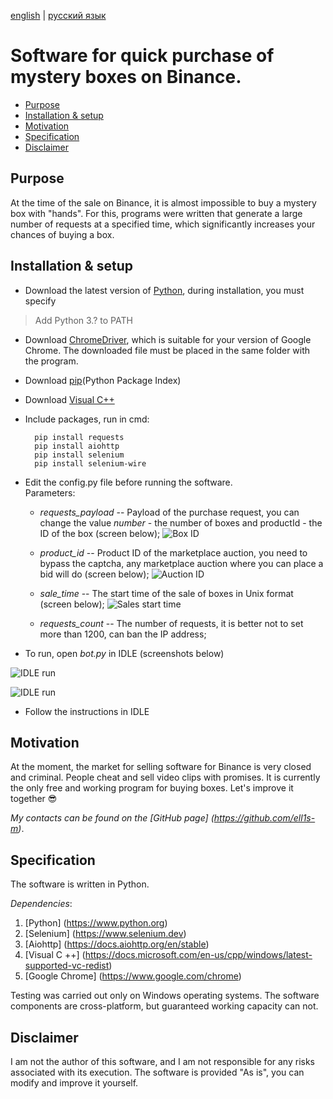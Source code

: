 [english](README.md) | [русский язык](README-RU.md)

# Software for quick purchase of mystery boxes on Binance.

+ [Purpose](#purpose)
+ [Installation & setup](#installation--setup)
+ [Motivation](#motivation)
+ [Specification](#specification)
+ [Disclaimer](#disclaimer)

## Purpose

At the time of the sale on Binance, it is almost impossible to buy a mystery box with "hands". For this, programs 
were written that generate a large number of requests at a specified time, which significantly increases your 
chances of buying a box.

## Installation & setup

+ Download the latest version of [Python](https://www.python.org/downloads), during installation, you must specify
>Add Python 3.? to PATH
+ Download [ChromeDriver](https://chromedriver.chromium.org/downloads), which is suitable for your version of Google Chrome. 
The downloaded file must be placed in the same folder with the program.
+ Download [pip](https://pip.pypa.io/en/stable/installation)(Python Package Index)
+ Download [Visual C++](https://docs.microsoft.com/ru-ru/cpp/windows/latest-supported-vc-redist)
+ Include packages, run in cmd: 
  
        pip install requests
        pip install aiohttp
        pip install selenium
        pip install selenium-wire
        
+ Edit the config.py file before running the software.    
Parameters:
  + *requests_payload* -- Payload of the purchase request, you can change the value *number* - the number of boxes and productId - the ID of the box (screen below);
![Box ID](/images/productId.jpg)  

  + *product_id* -- Product ID of the marketplace auction, you need to bypass the captcha, any marketplace auction where you can place a bid will do (screen below);
![Auction ID](/images/product_id.jpg)  

  + *sale_time* -- The start time of the sale of boxes in Unix format (screen below);
![Sales start time](/images/sale_time.jpg)  

  + *requests_count* -- The number of requests, it is better not to set more than 1200, can ban the IP address;  

+ To run, open *bot.py* in IDLE (screenshots below)  

![IDLE run](/images/idle1.jpg)  

![IDLE run](/images/idle2.jpg)
        
+ Follow the instructions in IDLE

## Motivation

At the moment, the market for selling software for Binance is very closed and criminal. People
cheat and sell video clips with promises. It is currently the only free and
working program for buying boxes. Let's improve it together 😎

*My contacts can be found on the [GitHub page] (https://github.com/ell1s-m)*.

## Specification

The software is written in Python.

*Dependencies*:
1. [Python] (https://www.python.org)
2. [Selenium] (https://www.selenium.dev)
3. [Aiohttp] (https://docs.aiohttp.org/en/stable)
4. [Visual C ++] (https://docs.microsoft.com/en-us/cpp/windows/latest-supported-vc-redist)
5. [Google Chrome] (https://www.google.com/chrome)

Testing was carried out only on Windows operating systems. The software components are cross-platform, but guaranteed
working capacity can not.

## Disclaimer

I am not the author of this software, and I am not responsible for any risks associated with its execution.
The software is provided "As is", you can modify and improve it yourself.
